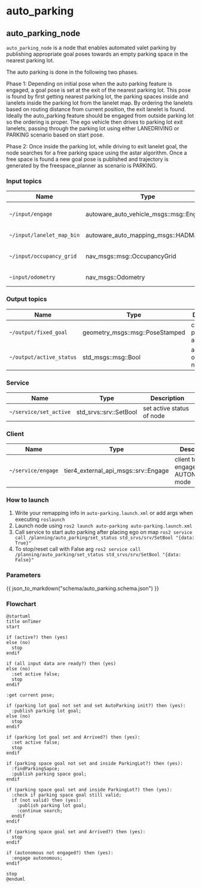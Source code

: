 # auto_parking

## auto_parking_node

`auto_parking_node` is a node that enables automated valet parking by publishing appropriate goal poses towards an empty parking space in the nearest parking lot.

The auto parking is done in the following two phases.

Phase 1:
Depending on initial pose when the auto parking feature is engaged, a goal pose is set at the exit of the nearest parking lot. This pose is found by first getting nearest parking lot, the parking spaces inside and lanelets inside the parking lot from the lanelet map. By ordering the lanelets based on routing distance from current position, the exit lanelet is found. Ideally the auto_parking feature should be engaged from outside parking lot so the ordering is proper. The ego vehicle then drives to parking lot exit lanelets, passing through the parking lot using either LANEDRIVING or PARKING scenario based on start pose.

Phase 2:
Once inside the parking lot, while driving to exit lanelet goal, the node searches for a free parking space using the astar algorithm. Once a free space is found a new goal pose is published and trajectory is generated by the freespace_planner as scenario is PARKING.

### Input topics

| Name                             | Type                                    | Description                           |
| -------------------------------- | --------------------------------------- | --------------------------------------|
| `~/input/engage`                 | autoware_auto_vehicle_msgs::msg::Engage | status of autoware AUTONOMOUS         |
| `~/input/lanelet_map_bin`        | autoware_auto_mapping_msgs::HADMapBin   | vector map, for drivable areas        |
| `~/input/occupancy_grid`         | nav_msgs::msg::OccupancyGrid            | occupancy grid from costmap generator |
| `~input/odometry`                | nav_msgs::Odometry                      | for getting current pose              |

### Output topics

| Name                     | Type                                    | Description                                    |
| ------------------------ | --------------------------------------- | ---------------------------------------------- |
| `~/output/fixed_goal`    | geometry_msgs::msg::PoseStamped         | current goal published by auto_parking         |
| `~/output/active_status` | std_msgs::msg::Bool                     | active status of auto_park node                |

### Service

| Name                     | Type                                    | Description                       |
| ------------------------ | --------------------------------------- | --------------------------------- |
| `~/service/set_active`   | std_srvs::srv::SetBool                  | set active status of node         |

### Client

| Name                 | Type                                    | Description                                    |
| -------------------- | --------------------------------------- | ---------------------------------------------- |
| `~/service/engage`   | tier4_external_api_msgs::srv::Engage    | client to engage AUTONOMOUS mode               |

### How to launch

1. Write your remapping info in `auto-parking.launch.xml` or add args when executing `roslaunch`
2. Launch node using `ros2 launch auto-parking auto-parking.launch.xml`
3. Call service to start auto parking after placing ego on map `ros2 service call /planning/auto_parking/set_status std_srvs/srv/SetBool "{data: True}"`
3. To stop/reset call with False arg `ros2 service call /planning/auto_parking/set_status std_srvs/srv/SetBool "{data: False}"`

### Parameters

{{ json_to_markdown("schema/auto_parking.schema.json") }}


### Flowchart

```plantuml
@startuml
title onTimer
start

if (active?) then (yes)
else (no)
  stop
endif

if (all input data are ready?) then (yes)
else (no)
  :set active false;
  stop
endif

:get current pose;

if (parking lot goal not set and set AutoParking init?) then (yes):
  :publish parking lot goal;
else (no)
  stop
endif

if (parking lot goal set and Arrived?) then (yes):
  :set active false;
  stop
endif

if (parking space goal not set and inside ParkingLot?) then (yes):
  :findParkingSapce;
  :publish parking space goal;
endif

if (parking space goal set and inside ParkingLot?) then (yes):
  :check if parking space goal still valid;
  if (not valid) then (yes):
    :publish parking lot goal;
    :continue search;
  endif
endif

if (parking space goal set and Arrived?) then (yes):
  stop
endif

if (autonomous not engaged?) then (yes):
  :engage autonomous;
endif

stop
@enduml
```

